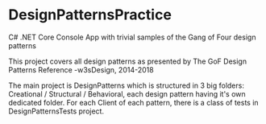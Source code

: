 # DesignPatternsPractice
C# .NET Core Console App with trivial samples of the Gang of Four design patterns

This project covers all design patterns as presented by The GoF Design Patterns Reference -w3sDesign, 2014-2018

The main project is DesignPatterns which is structured in 3 big folders: Creational / Structural / Behavioral, each design pattern having it's own dedicated folder. For each Client of each pattern, there is a class of tests in DesignPatternsTests project.
